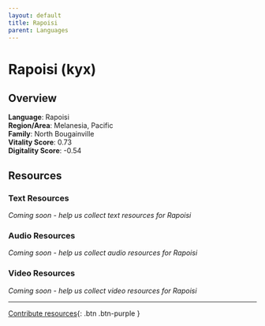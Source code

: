 ```yaml
---
layout: default
title: Rapoisi
parent: Languages
---
```


# Rapoisi (kyx)

## Overview

**Language**: Rapoisi  
**Region/Area**: Melanesia, Pacific  
**Family**: North Bougainville  
**Vitality Score**: 0.73  
**Digitality Score**: -0.54  

## Resources

### Text Resources
*Coming soon - help us collect text resources for Rapoisi*

### Audio Resources
*Coming soon - help us collect audio resources for Rapoisi*

### Video Resources
*Coming soon - help us collect video resources for Rapoisi*

---

[Contribute resources](https://fairtrain.github.io/){: .btn .btn-purple }
